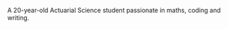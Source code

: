 A 20-year-old Actuarial Science student passionate in maths, coding and writing.

<!---
andreang-0920/andreang-0920 is a ✨ special ✨ repository because its `README.md` (this file) appears on your GitHub profile.
You can click the Preview link to take a look at your changes.
--->

